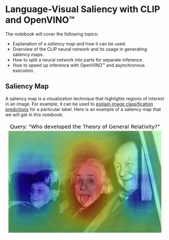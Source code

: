 # Language-Visual Saliency with CLIP and OpenVINO™

The notebook will cover the following topics:

* Explanation of a _saliency map_ and how it can be used.
* Overview of the CLIP neural network and its usage in generating saliency maps.
* How to split a neural network into parts for separate inference.
* How to speed up inference with OpenVINO™ and asynchronous execution.

## Saliency Map

A saliency map is a visualization technique that highlights regions of interest in an image. For example, it can be used to [explain image classification predictions](https://academic.oup.com/mnras/article/511/4/5032/6529251#389668570) for a particular label. Here is an example of a saliency map that we will get in this notebook:

![](saliency_map_clip.JPG)